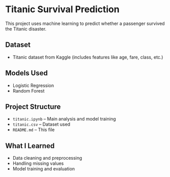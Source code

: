 # Titanic Survival Prediction 

This project uses machine learning to predict whether a passenger survived the Titanic disaster.

## Dataset
- Titanic dataset from Kaggle (includes features like age, fare, class, etc.)

## Models Used
- Logistic Regression
- Random Forest

## Project Structure
- `titanic.ipynb` – Main analysis and model training
- `titanic.csv` – Dataset used
- `README.md` – This file

## What I Learned
- Data cleaning and preprocessing
- Handling missing values
- Model training and evaluation
